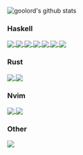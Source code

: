 ![goolord's github stats](https://github-readme-stats.vercel.app/api?username=goolord&count_private=true&show_icons=true&theme=gruvbox)

### Haskell
<a href="https://github.com/goolord/ditto"> <img align="center" src="https://github-readme-stats.vercel.app/api/pin/?username=goolord&repo=ditto&theme=gruvbox" /> </a>
<a href="https://github.com/goolord/jshark"> <img align="center" src="https://github-readme-stats.vercel.app/api/pin/?username=goolord&repo=jshark&theme=gruvbox" /> </a>
<a href="https://github.com/goolord/url-bytes"> <img align="center" src="https://github-readme-stats.vercel.app/api/pin/?username=goolord&repo=url-bytes&theme=gruvbox" /> </a>
<a href="https://github.com/goolord/checked-exceptions"> <img align="center" src="https://github-readme-stats.vercel.app/api/pin/?username=goolord&repo=checked-exceptions&theme=gruvbox" /> </a>
<a href="https://github.com/goolord/wordn"> <img align="center" src="https://github-readme-stats.vercel.app/api/pin/?username=goolord&repo=wordn&theme=gruvbox" /> </a>
<a href="https://github.com/goolord/word-array"> <img align="center" src="https://github-readme-stats.vercel.app/api/pin/?username=goolord&repo=word-array&theme=gruvbox" /> </a>
<a href="https://github.com/goolord/atrophy"> <img align="center" src="https://github-readme-stats.vercel.app/api/pin/?username=goolord&repo=atrophy&theme=gruvbox" /> </a>

### Rust
<a href="https://github.com/goolord/tundra"> <img align="center" src="https://github-readme-stats.vercel.app/api/pin/?username=goolord&repo=tundra&theme=gruvbox" /> </a>
<a href="https://github.com/goolord/creepy"> <img align="center" src="https://github-readme-stats.vercel.app/api/pin/?username=goolord&repo=creepy&theme=gruvbox" /> </a>

### Nvim
<a href="https://github.com/goolord/alpha-nvim"> <img align="center" src="https://github-readme-stats.vercel.app/api/pin/?username=goolord&repo=alpha-nvim&theme=gruvbox" /> </a>
<a href="https://github.com/goolord/nvim"> <img align="center" src="https://github-readme-stats.vercel.app/api/pin/?username=goolord&repo=nvim&theme=gruvbox" /> </a>

### Other
<a href="https://github.com/goolord/dotfiles"> <img align="center" src="https://github-readme-stats.vercel.app/api/pin/?username=goolord&repo=dotfiles&theme=gruvbox" /> </a>
